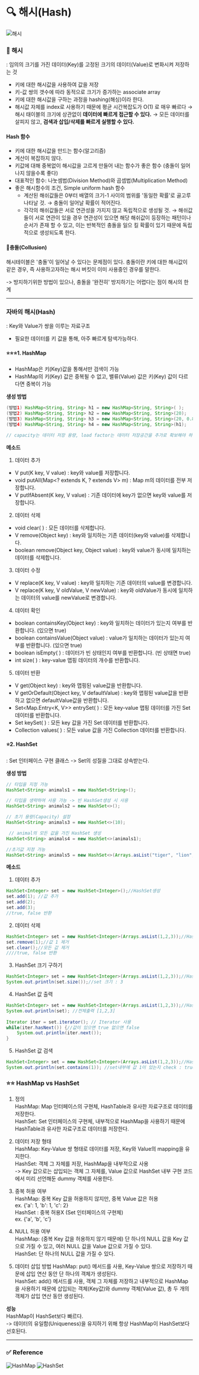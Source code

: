 # 🔍 해시(Hash)
![해시](../img/hashtable.png)  


### 📌 해시
: 임의의 크기를 가진 데이터(Key)를 고정된 크기의 데이터(Value)로 변화시켜 저장하는 것  
- 키에 대한 해시값을 사용하여 값을 저장
- 키-값 쌍의 갯수에 따라 동적으로 크기가 증가하는 associate array
- 키에 대한 해시값을 구하는 과정을 hashing(해싱)이라 한다.
- 해시값 자체를 index로 사용하기 때문에 평균 시간복잡도가 O(1) 로 매우 빠르다
→ 해시 태이블의 크기에 상관없이 **데이터에 빠르게 접근할 수 있다.**
→ 모든 데이터를 살피지 않고, **검색과 삽입/삭제를 빠르게 실행할 수 있다.**
  
#### Hash 함수
- 키에 대한 해시값을 만드는 함수(알고리즘)
- 계산이 복잡하지 않다.
- 키값에 대해 중복없이 해시값을 고르게 만들어 내는 함수가 좋은 함수 (충돌이 일어나지 않을수록 좋다)
- 대표적인 함수: 나눗셈법(Division Method)와 곱셉법(Multiplication Method)
- 좋은 해시함수의 조건, Simple uniform hash 함수  
  - 계산된 해쉬값들은 0부터 배열의 크기-1 사이의 범위를 '동일한 확률'로 골고루 나타날 것.
    → 충돌이 일어날 확률이 적어진다.
  - 각각의 해쉬값들은 서로 연관성을 가지지 않고 독립적으로 생성될 것.
    → 해쉬값들이 서로 연관이 있을 경우 연관성이 있으면 해당 해쉬값이 등장하는 패턴이나 순서가 존재 할 수 있고, 이는 반복적인 충돌을 일으 킬 확률이 있기 때문에 독립적으로 생성되도록 한다.


#### 🔨충돌(Collusion)
해시테이블은 '충돌'이 일어날 수 있다는 문제점이 있다.
충돌이란 키에 대한 해시값이 같은 경우, 즉 사용하고자하는 해시 버킷이 이미 사용중인 경우를 말한다.
  
-> 방지하기위한 방법이 있으나, 충돌을 '완전히' 방지하기는 어렵다는 점이 해시의 한계


*****
### 자바의 해시(Hash)
: Key와 Value가 쌍을 이루는 자료구조
- 필요한 데이터를 키 값을 통해, 아주 빠르게 탐색가능하다.

#### ⭐⭐⭐1. HashMap
- HashMap은 키(Key)값을 통해서만 검색이 가능
- HashMap의 키(Key) 값은 중복될 수 없고, 밸류(Value) 값은 키(Key) 값이 다르다면 중복이 가능

**생성 방법**
``` java
(방법1) HashMap<String, String> h1 = new HashMap<String, String>( );         // 기본 capacity:16, load factor:0.75
(방법2) HashMap<String, String> h2 = new HashMap<String, String>(20);       // capacity:20으로 설정
(방법3) HashMap<String, String> h3 = new HashMap<String, String>(20, 0.8); // capacity:20, load factor:0.8로 설정
(방법4) HashMap<String, String> h4 = new HashMap<String, String>(h1);      // 다른 Map(h1)의 데이터로 초기화

// capacity는 데이터 저장 용량, load factor는 데이터 저장공간을 추가로 확보해야 하는 시점을 지정 //load factor 0.8 은 저장공간이 80% 채워져 있을 경우 추가로 저장공간을 확보한다.
```
  
**메소드**  
1) 데이터 추가  
- V put(K key, V value) : key와 value를 저장합니다.   
- void putAll(Map<? extends K, ? extends V> m) : Map m의 데이터를 전부 저장합니다.  
- V putIfAbsent(K key, V value) : 기존 데이터에 key가 없으면  key와 value를 저장합니다.   

2) 데이터 삭제  
- void clear( ) : 모든 데이터를 삭제합니다.   
- V remove(Object key) : key와 일치하는 기존 데이터(key와 value)를 삭제합니다.   
- boolean remove(Object key, Object value) : key와 value가 동시에 일치하는 데이터를 삭제합니다.  
3) 데이터 수정  
- V replace(K key, V value) : key와 일치하는 기존 데이터의 value를 변경합니다.   
- V replace(K key, V oldValue, V newValue) : key와 oldValue가 동시에 일치하는 데이터의 value를 newValue로 변경합니다.   
   
4) 데이터 확인  
- boolean containsKey(Object key) : key와 일치하는 데이터가 있는지 여부를 반환합니다. (있으면 true)  
- boolean containsValue(Object value) : value가 일치하는 데이터가 있는지 여부를 반환합니다. (있으면 true)  
- boolean isEmpty( ) : 데이터가 빈 상태인지 여부를 반환합니다. (빈 상태면 true)  
- int size( ) : key-value 맵핑 데이터의 개수를 반환합니다.  

5) 데이터 반환  
- V get(Object key) : key와 맵핑된 value값을 반환합니다.   
- V getOrDefault(Object key, V defaultValue) : key와 맵핑된 value값을 반환하고 없으면 defaultValue값을 반환합니다.  
- Set<Map.Entry<K, V>> entrySet( ) : 모든 key-value 맵핑 데이터를 가진 Set 데이터를 반환합니다. 
- Set<K> keySet( ) : 모든 key 값을 가진 Set 데이터를 반환합니다.   
- Collection<V> values( ) : 모든 value 값을 가진 Collection 데이터를 반환합니다.  

#### ⭐2. HashSet
: Set 인터페이스 구현 클래스 -> Set의 성질을 그대로 상속받는다.  

**생성 방법**
``` java
// 타입을 지정 가능
HashSet<String> animals1 = new HashSet<String>();

// 타입을 생략하여 사용 가능 -> 빈 HashSet생성 시 사용
HashSet<String> animals2 = new HashSet<>();  

// 초기 용량(Capacity) 설정
HashSet<String> animals3 = new HashSet<>(10); 

 // animal의 모든 값을 가진 HashSet 생성 
HashSet<String> animals4 = new HashSet<>(animals1);

//초기값 지정 가능
HashSet<String> animals5 = new HashSet<>(Arrays.asList("tiger", "lion", "fox")); 
```

**메소드**  
1) 데이터 추가  
``` java
HashSet<Integer> set = new HashSet<Integer>();//HashSet생성
set.add(1); //값 추가
set.add(2);
set.add(3);
//true, false 반환
```   

2) 데이터 삭제   
``` java
HashSet<Integer> set = new HashSet<Integer>(Arrays.asList(1,2,3));//HashSet생성
set.remove(1);//값 1 제거
set.clear();//모든 값 제거
////true, false 반환
```

3) HashSet 크기 구하기  
``` java
HashSet<Integer> set = new HashSet<Integer>(Arrays.asList(1,2,3));//HashSet생성
System.out.println(set.size());//set 크기 : 3
```

4) HashSet 값 출력  
``` java
HashSet<Integer> set = new HashSet<Integer>(Arrays.asList(1,2,3));//HashSet생성
System.out.println(set); //전체출력 [1,2,3]
		
Iterator iter = set.iterator();	// Iterator 사용
while(iter.hasNext()) {//값이 있으면 true 없으면 false
    System.out.println(iter.next());
}
```

5) HashSet 값 검색  
``` java
HashSet<Integer> set = new HashSet<Integer>(Arrays.asList(1,2,3));//HashSet생성
System.out.println(set.contains(1)); //set내부에 값 1이 있는지 check : true
```
  
### ⭐⭐ HashMap vs HashSet
1. 정의     
HashMap: Map 인터페이스의 구현체, HashTable과 유사한 자료구조로 데이터를 저장한다.    
HashSet: Set 인터페이스의 구현체, 내부적으로 HashMap을 사용하기 때문에 HashTable과 유사한 자료구조로 데이터를 저장한다.  
 
2. 데이터 저장 형태    
HashMap: Key-Value 쌍 형태로 데이터를 저장, Key와 Value의 mapping을 유지한다.    
HashSet: 객체 그 자체를 저장, HashMap을 내부적으로 사용   
-> Key 값으로는 삽입되는 객체 그 자체를, Value 값으로 HashSet 내부 구현 코드에서 미리 선언해둔 dummy 객체를 사용한다.    

3. 중복 허용 여부  
HashMap: 중복 Key 값을 허용하지 않지만, 중복 Value 값은 허용  
ex. {'a': 1, 'b': 1, 'c': 2}  
HashSet : 중복 허용X (Set 인터페이스의 구현체)  
ex. {'a', 'b', 'c'}  

4. NULL 허용 여부  
HashMap: (중복 Key 값을 허용하지 않기 때문에) 단 하나의 NULL 값을 Key 값으로 가질 수 있고, 여러 NULL 값을 Value 값으로 가질 수 있다.  
HashSet: 단 하나의 NULL 값을 가질 수 있다.  

5. 데이터 삽입 방법
HashMap: put() 메서드를 사용, Key-Value 쌍으로 저장하기 때문에 삽입 연산 동안 단 하나의 객체가 생성된다.  
HashSet: add() 메서드를 사용, 객체 그 자체를 저장하고 내부적으로 HashMap을 사용하기 때문에 삽입되는 객체(Key값)와 dummy 객체(Value 값), 총 두 개의 객체가 삽입 연산 동안 생성된다.  

**성능**  
HashMap이 HashSet보다 빠르다.  
-> 데이터의 유일함(Uniqueness)을 유지하기 위해 항상 HashMap이 HashSet보다 선호된다.  

  
*****
### ✅ Reference
![HashMap](https://kadosholy.tistory.com/120)
![HashSet](https://velog.io/@acacia__u/hashSet)

